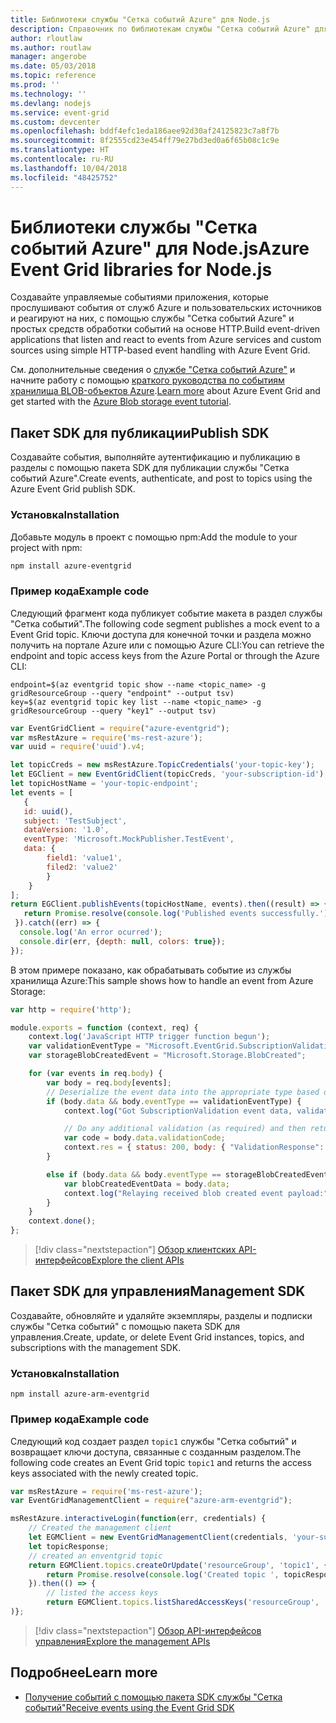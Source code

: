 ```yaml
---
title: Библиотеки службы "Сетка событий Azure" для Node.js
description: Справочник по библиотекам службы "Сетка событий Azure" для Node.js
author: rloutlaw
ms.author: routlaw
manager: angerobe
ms.date: 05/03/2018
ms.topic: reference
ms.prod: ''
ms.technology: ''
ms.devlang: nodejs
ms.service: event-grid
ms.custom: devcenter
ms.openlocfilehash: bddf4efc1eda186aee92d30af24125823c7a8f7b
ms.sourcegitcommit: 8f2555cd23e454ff79e27bd3ed0a6f65b08c1c9e
ms.translationtype: HT
ms.contentlocale: ru-RU
ms.lasthandoff: 10/04/2018
ms.locfileid: "48425752"
---
```

# <a name="azure-event-grid-libraries-for-nodejs"></a><span data-ttu-id="6d708-103">Библиотеки службы "Сетка событий Azure" для Node.js</span><span class="sxs-lookup"><span data-stu-id="6d708-103">Azure Event Grid libraries for Node.js</span></span>

<span data-ttu-id="6d708-104">Создавайте управляемые событиями приложения, которые прослушивают события от служб Azure и пользовательских источников и реагируют на них, с помощью службы "Сетка событий Azure" и простых средств обработки событий на основе HTTP.</span><span class="sxs-lookup"><span data-stu-id="6d708-104">Build event-driven applications that listen and react to events from Azure services and custom sources using simple HTTP-based event handling with Azure Event Grid.</span></span>

<span data-ttu-id="6d708-105">См. дополнительные сведения о [службе "Сетка событий Azure"](/azure/event-grid/overview) и начните работу с помощью [краткого руководства по событиям хранилища BLOB-объектов Azure](/azure/storage/blobs/storage-blob-event-quickstart).</span><span class="sxs-lookup"><span data-stu-id="6d708-105">[Learn more](/azure/event-grid/overview) about Azure Event Grid and get started with the [Azure Blob storage event tutorial](/azure/storage/blobs/storage-blob-event-quickstart).</span></span> 

## <a name="publish-sdk"></a><span data-ttu-id="6d708-106">Пакет SDK для публикации</span><span class="sxs-lookup"><span data-stu-id="6d708-106">Publish SDK</span></span>

<span data-ttu-id="6d708-107">Создавайте события, выполняйте аутентификацию и публикацию в разделы с помощью пакета SDK для публикации службы "Сетка событий Azure".</span><span class="sxs-lookup"><span data-stu-id="6d708-107">Create events, authenticate, and post to topics using the Azure Event Grid publish SDK.</span></span>

### <a name="installation"></a><span data-ttu-id="6d708-108">Установка</span><span class="sxs-lookup"><span data-stu-id="6d708-108">Installation</span></span>

<span data-ttu-id="6d708-109">Добавьте модуль в проект с помощью npm:</span><span class="sxs-lookup"><span data-stu-id="6d708-109">Add the module to your project with npm:</span></span>

```bash
npm install azure-eventgrid
```

### <a name="example-code"></a><span data-ttu-id="6d708-110">Пример кода</span><span class="sxs-lookup"><span data-stu-id="6d708-110">Example code</span></span>

<span data-ttu-id="6d708-111">Следующий фрагмент кода публикует событие макета в раздел службы "Сетка событий".</span><span class="sxs-lookup"><span data-stu-id="6d708-111">The following code segment publishes a mock event to a Event Grid topic.</span></span> <span data-ttu-id="6d708-112">Ключи доступа для конечной точки и раздела можно получить на портале Azure или с помощью Azure CLI:</span><span class="sxs-lookup"><span data-stu-id="6d708-112">You can retrieve the endpoint and topic access keys from the Azure Portal or through the Azure CLI:</span></span>

```azurecli-interactive
endpoint=$(az eventgrid topic show --name <topic_name> -g gridResourceGroup --query "endpoint" --output tsv)
key=$(az eventgrid topic key list --name <topic_name> -g gridResourceGroup --query "key1" --output tsv)
```

```javascript
var EventGridClient = require("azure-eventgrid");
var msRestAzure = require('ms-rest-azure');
var uuid = require('uuid').v4;

let topicCreds = new msRestAzure.TopicCredentials('your-topic-key');
let EGClient = new EventGridClient(topicCreds, 'your-subscription-id');
let topicHostName = 'your-topic-endpoint';
let events = [
   {
   id: uuid(),
   subject: 'TestSubject',
   dataVersion: '1.0',
   eventType: 'Microsoft.MockPublisher.TestEvent',
   data: {
        field1: 'value1',
        filed2: 'value2'
        }
    }
];
return EGClient.publishEvents(topicHostName, events).then((result) => {
   return Promise.resolve(console.log('Published events successfully.'));
 }).catch((err) => {
  console.log('An error ocurred');
  console.dir(err, {depth: null, colors: true});
});
```

<span data-ttu-id="6d708-113">В этом примере показано, как обрабатывать событие из службы хранилища Azure:</span><span class="sxs-lookup"><span data-stu-id="6d708-113">This sample shows how to handle an event from Azure Storage:</span></span>

```javascript
var http = require('http');

module.exports = function (context, req) {
    context.log('JavaScript HTTP trigger function begun');
    var validationEventType = "Microsoft.EventGrid.SubscriptionValidationEvent";
    var storageBlobCreatedEvent = "Microsoft.Storage.BlobCreated";

    for (var events in req.body) {
        var body = req.body[events];
        // Deserialize the event data into the appropriate type based on event type  
        if (body.data && body.eventType == validationEventType) {
            context.log("Got SubscriptionValidation event data, validation code: " + body.data.validationCode + " topic: " + body.topic);

            // Do any additional validation (as required) and then return back the below response
            var code = body.data.validationCode;
            context.res = { status: 200, body: { "ValidationResponse": code } };
        }

        else if (body.data && body.eventType == storageBlobCreatedEvent) {
            var blobCreatedEventData = body.data;
            context.log("Relaying received blob created event payload:" + JSON.stringify(blobCreatedEventData));
        }
    }
    context.done();
};
```

> [!div class="nextstepaction"]
> [<span data-ttu-id="6d708-114">Обзор клиентских API-интерфейсов</span><span class="sxs-lookup"><span data-stu-id="6d708-114">Explore the client APIs</span></span>](/javascript/api/overview/azure/eventgrid/client)

## <a name="management-sdk"></a><span data-ttu-id="6d708-115">Пакет SDK для управления</span><span class="sxs-lookup"><span data-stu-id="6d708-115">Management SDK</span></span>

<span data-ttu-id="6d708-116">Создавайте, обновляйте и удаляйте экземпляры, разделы и подписки службы "Сетка событий" с помощью пакета SDK для управления.</span><span class="sxs-lookup"><span data-stu-id="6d708-116">Create, update, or delete Event Grid instances, topics, and subscriptions with the management SDK.</span></span>

### <a name="installation"></a><span data-ttu-id="6d708-117">Установка</span><span class="sxs-lookup"><span data-stu-id="6d708-117">Installation</span></span>

```
npm install azure-arm-eventgrid
```

### <a name="example-code"></a><span data-ttu-id="6d708-118">Пример кода</span><span class="sxs-lookup"><span data-stu-id="6d708-118">Example code</span></span>

<span data-ttu-id="6d708-119">Следующий код создает раздел `topic1` службы "Сетка событий" и возвращает ключи доступа, связанные с созданным разделом.</span><span class="sxs-lookup"><span data-stu-id="6d708-119">The following code creates an Event Grid topic `topic1` and returns the access keys associated with the newly created topic.</span></span>

```javascript
var msRestAzure = require('ms-rest-azure');
var EventGridManagementClient = require("azure-arm-eventgrid");

msRestAzure.interactiveLogin(function(err, credentials) {
    // Created the management client
    let EGMClient = new EventGridManagementClient(credentials, 'your-subscription-id');
    let topicResponse;
    // created an enventgrid topic
    return EGMClient.topics.createOrUpdate('resourceGroup', 'topic1', { location: 'westus' }).then((topicResponse) => {
        return Promise.resolve(console.log('Created topic ', topicResponse));
    }).then(() => {
        // listed the access keys
        return EGMClient.topics.listSharedAccessKeys('resourceGroup', 'topic1')}
)};
```

> [!div class="nextstepaction"]
> [<span data-ttu-id="6d708-120">Обзор API-интерфейсов управления</span><span class="sxs-lookup"><span data-stu-id="6d708-120">Explore the management APIs</span></span>](/javascript/api/overview/azure/eventgrid/management)

## <a name="learn-more"></a><span data-ttu-id="6d708-121">Подробнее</span><span class="sxs-lookup"><span data-stu-id="6d708-121">Learn more</span></span>

- [<span data-ttu-id="6d708-122">Получение событий с помощью пакета SDK службы "Сетка событий"</span><span class="sxs-lookup"><span data-stu-id="6d708-122">Receive events using the Event Grid SDK</span></span>](/azure/event-grid/receive-events)
